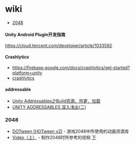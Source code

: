 # wiki

- [2048](#2048)


#### Unity Android Plugin开发指南
https://cloud.tencent.com/developer/article/1033592

#### Crashlytics
- https://firebase.google.com/docs/crashlytics/get-started?platform=unity
- [crashlytics](https://firebase.google.com/docs/crashlytics/get-started?platform=unity)
#### addressable
* [Unity Addressables之Build资源、热更、加载](https://blog.csdn.net/lbxnba/article/details/125524885)
* [UNITY ADDRESSABLES 深入浅出(二)](https://www.freesion.com/article/77011295245/)

### 2048

* [DOTween (HOTween v2)](https://assetstore.unity.com/packages/tools/animation/dotween-hotween-v2-27676) - 游戏2048中所使用的动画资源库
* [Video（上）](https://www.youtube.com/watch?v=TeurfjuEIgA) - 制作2048时所参考的视频 [下](https://www.youtube.com/watch?v=T4eOYfb1RB8)
